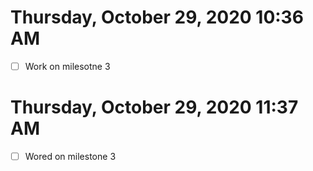 # Thursday, October 29, 2020 10:36 AM
- [ ] Work on milesotne 3
# Thursday, October 29, 2020 11:37 AM
- [ ] Wored on milestone 3
